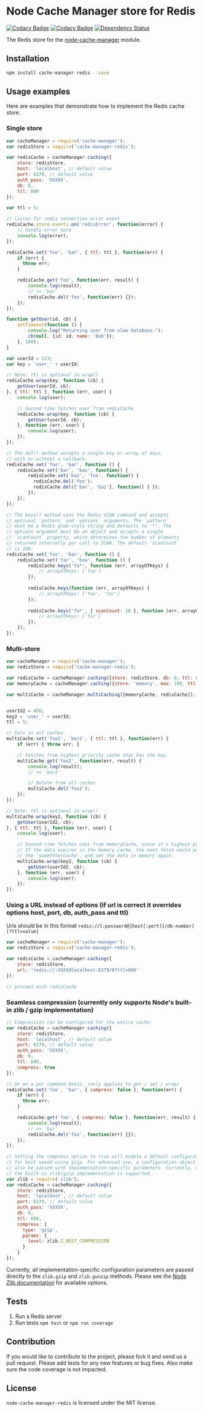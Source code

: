 Node Cache Manager store for Redis
==================================

[![Codacy Badge](https://api.codacy.com/project/badge/grade/3d5933f95c88472d9075dc302c8d62e1)](https://www.codacy.com/app/dialonce-jkernech/node-cache-manager-redis) [![Codacy Badge](https://api.codacy.com/project/badge/coverage/3d5933f95c88472d9075dc302c8d62e1)](https://www.codacy.com/app/dialonce-jkernech/node-cache-manager-redis) [![Dependency Status](https://david-dm.org/dial-once/node-cache-manager-redis.svg)](https://david-dm.org/dial-once/node-cache-manager-redis)

The Redis store for the [node-cache-manager](https://github.com/BryanDonovan/node-cache-manager) module.

Installation
------------

```sh
npm install cache-manager-redis --save
```

Usage examples
--------------

Here are examples that demonstrate how to implement the Redis cache store.

### Single store

```js
var cacheManager = require('cache-manager');
var redisStore = require('cache-manager-redis');

var redisCache = cacheManager.caching({
	store: redisStore,
	host: 'localhost', // default value
	port: 6379, // default value
	auth_pass: 'XXXXX',
	db: 0,
	ttl: 600
});

var ttl = 5;

// listen for redis connection error event
redisCache.store.events.on('redisError', function(error) {
	// handle error here
	console.log(error);
});

redisCache.set('foo', 'bar', { ttl: ttl }, function(err) {
    if (err) {
      throw err;
    }

    redisCache.get('foo', function(err, result) {
        console.log(result);
        // >> 'bar'
        redisCache.del('foo', function(err) {});
    });
});

function getUser(id, cb) {
    setTimeout(function () {
        console.log("Returning user from slow database.");
        cb(null, {id: id, name: 'Bob'});
    }, 100);
}

var userId = 123;
var key = 'user_' + userId;

// Note: ttl is optional in wrap()
redisCache.wrap(key, function (cb) {
    getUser(userId, cb);
}, { ttl: ttl }, function (err, user) {
    console.log(user);

    // Second time fetches user from redisCache
    redisCache.wrap(key, function (cb) {
        getUser(userId, cb);
    }, function (err, user) {
        console.log(user);
    });
});

// The del() method accepts a single key or array of keys,
// with or without a callback.
redisCache.set('foo', 'bar', function () {
    redisCache.set('bar', 'baz', function() {
        redisCache.set('baz', 'foo', function() {
          redisCache.del('foo');
          redisCache.del(['bar', 'baz'], function() { });
        });
    });
});

// The keys() method uses the Redis SCAN command and accepts
// optional `pattern` and `options` arguments. The `pattern`
// must be a Redis glob-style string and defaults to '*'. The
// options argument must be an object and accepts a single
// `scanCount` property, which determines the number of elements
// returned internally per call to SCAN. The default `scanCount`
// is 100.
redisCache.set('foo', 'bar', function () {
    redisCache.set('far', 'boo', function () {
        redisCache.keys('fo*', function (err, arrayOfKeys) {
            // arrayOfKeys: ['foo']
        });
        
        redisCache.keys(function (err, arrayOfKeys) {
            // arrayOfKeys: ['foo', 'far']
        });
        
        redisCache.keys('fa*', { scanCount: 10 }, function (err, arrayOfKeys) {
            // arrayOfKeys: ['far']
        });
    });
});

```

### Multi-store

```js
var cacheManager = require('cache-manager');
var redisStore = require('cache-manager-redis');

var redisCache = cacheManager.caching({store: redisStore, db: 0, ttl: 600});
var memoryCache = cacheManager.caching({store: 'memory', max: 100, ttl: 60});

var multiCache = cacheManager.multiCaching([memoryCache, redisCache]);


userId2 = 456;
key2 = 'user_' + userId;
ttl = 5;

// Sets in all caches.
multiCache.set('foo2', 'bar2', { ttl: ttl }, function(err) {
    if (err) { throw err; }

    // Fetches from highest priority cache that has the key.
    multiCache.get('foo2', function(err, result) {
        console.log(result);
        // >> 'bar2'

        // Delete from all caches
        multiCache.del('foo2');
    });
});

// Note: ttl is optional in wrap()
multiCache.wrap(key2, function (cb) {
    getUser(userId2, cb);
}, { ttl: ttl }, function (err, user) {
    console.log(user);

    // Second time fetches user from memoryCache, since it's highest priority.
    // If the data expires in the memory cache, the next fetch would pull it from
    // the 'someOtherCache', and set the data in memory again.
    multiCache.wrap(key2, function (cb) {
        getUser(userId2, cb);
    }, function (err, user) {
        console.log(user);
    });
});
```

### Using a URL instead of options (if url is correct it overrides options host, port, db, auth_pass and ttl)
Urls should be in this format `redis://[:password@]host[:port][/db-number][?ttl=value]`
```js
var cacheManager = require('cache-manager');
var redisStore = require('cache-manager-redis');

var redisCache = cacheManager.caching({
	store: redisStore,
	url: 'redis://:XXXX@localhost:6379/0?ttl=600'
});

// proceed with redisCache
```

### Seamless compression (currently only supports Node's built-in zlib / gzip implementation)

```js
// Compression can be configured for the entire cache.
var redisCache = cacheManager.caching({
	store: redisStore,
	host: 'localhost', // default value
	port: 6379, // default value
	auth_pass: 'XXXXX',
	db: 0,
	ttl: 600,
	compress: true
});

// Or on a per command basis. (only applies to get / set / wrap)
redisCache.set('foo', 'bar', { compress: false }, function(err) {
    if (err) {
      throw err;
    }

    redisCache.get('foo', { compress: false }, function(err, result) {
        console.log(result);
        // >> 'bar'
        redisCache.del('foo', function(err) {});
    });
});

// Setting the compress option to true will enable a default configuration 
// for best speed using gzip. For advanced use, a configuration object may 
// also be passed with implementation-specific parameters. Currently, only 
// the built-in zlib/gzip implementation is supported.
var zlib = require('zlib');
var redisCache = cacheManager.caching({
	store: redisStore,
	host: 'localhost', // default value
	port: 6379, // default value
	auth_pass: 'XXXXX',
	db: 0,
	ttl: 600,
	compress: {
	  type: 'gzip',
	  params: {
	    level: zlib.Z_BEST_COMPRESSION
	  } 
	}
});
```
Currently, all implementation-specific configuration parameters are passed directly to the `zlib.gzip` and `zlib.gunzip` methods. Please see the [Node Zlib documentation](https://nodejs.org/dist/latest-v6.x/docs/api/zlib.html#zlib_class_options) for available options.

Tests
-----

1. Run a Redis server
2. Run tests `npm test` or `npm run coverage`


Contribution
------------

If you would like to contribute to the project, please fork it and send us a pull request. Please add tests for any new features or bug fixes. Also make sure the code coverage is not impacted.


License
-------

`node-cache-manager-redis` is licensed under the MIT license.

